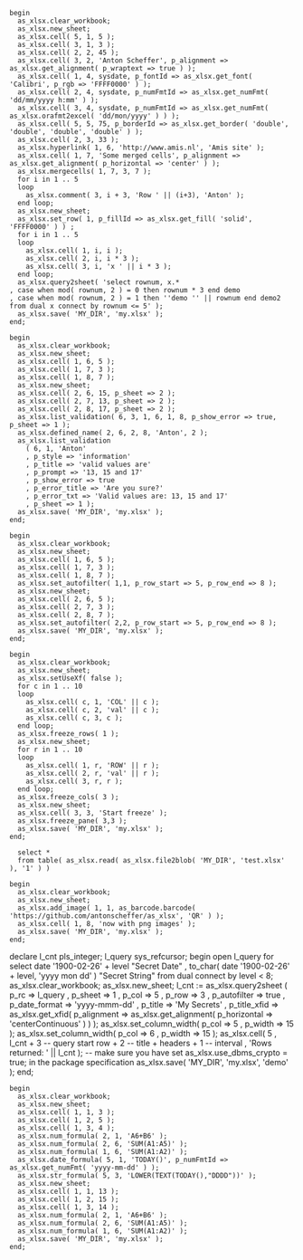 ~~~
begin
  as_xlsx.clear_workbook;
  as_xlsx.new_sheet;
  as_xlsx.cell( 5, 1, 5 );
  as_xlsx.cell( 3, 1, 3 );
  as_xlsx.cell( 2, 2, 45 );
  as_xlsx.cell( 3, 2, 'Anton Scheffer', p_alignment => as_xlsx.get_alignment( p_wraptext => true ) );
  as_xlsx.cell( 1, 4, sysdate, p_fontId => as_xlsx.get_font( 'Calibri', p_rgb => 'FFFF0000' ) );
  as_xlsx.cell( 2, 4, sysdate, p_numFmtId => as_xlsx.get_numFmt( 'dd/mm/yyyy h:mm' ) );
  as_xlsx.cell( 3, 4, sysdate, p_numFmtId => as_xlsx.get_numFmt( as_xlsx.orafmt2excel( 'dd/mon/yyyy' ) ) );
  as_xlsx.cell( 5, 5, 75, p_borderId => as_xlsx.get_border( 'double', 'double', 'double', 'double' ) );
  as_xlsx.cell( 2, 3, 33 );
  as_xlsx.hyperlink( 1, 6, 'http://www.amis.nl', 'Amis site' );
  as_xlsx.cell( 1, 7, 'Some merged cells', p_alignment => as_xlsx.get_alignment( p_horizontal => 'center' ) );
  as_xlsx.mergecells( 1, 7, 3, 7 );
  for i in 1 .. 5
  loop
    as_xlsx.comment( 3, i + 3, 'Row ' || (i+3), 'Anton' );
  end loop;
  as_xlsx.new_sheet;
  as_xlsx.set_row( 1, p_fillId => as_xlsx.get_fill( 'solid', 'FFFF0000' ) ) ;
  for i in 1 .. 5
  loop
    as_xlsx.cell( 1, i, i );
    as_xlsx.cell( 2, i, i * 3 );
    as_xlsx.cell( 3, i, 'x ' || i * 3 );
  end loop;
  as_xlsx.query2sheet( 'select rownum, x.*
, case when mod( rownum, 2 ) = 0 then rownum * 3 end demo
, case when mod( rownum, 2 ) = 1 then ''demo '' || rownum end demo2 from dual x connect by rownum <= 5' );
  as_xlsx.save( 'MY_DIR', 'my.xlsx' );
end;
~~~
~~~
begin
  as_xlsx.clear_workbook;
  as_xlsx.new_sheet;
  as_xlsx.cell( 1, 6, 5 );
  as_xlsx.cell( 1, 7, 3 );
  as_xlsx.cell( 1, 8, 7 );
  as_xlsx.new_sheet;
  as_xlsx.cell( 2, 6, 15, p_sheet => 2 );
  as_xlsx.cell( 2, 7, 13, p_sheet => 2 );
  as_xlsx.cell( 2, 8, 17, p_sheet => 2 );
  as_xlsx.list_validation( 6, 3, 1, 6, 1, 8, p_show_error => true, p_sheet => 1 );
  as_xlsx.defined_name( 2, 6, 2, 8, 'Anton', 2 );
  as_xlsx.list_validation
    ( 6, 1, 'Anton'
    , p_style => 'information'
    , p_title => 'valid values are'
    , p_prompt => '13, 15 and 17'
    , p_show_error => true
    , p_error_title => 'Are you sure?'
    , p_error_txt => 'Valid values are: 13, 15 and 17'
    , p_sheet => 1 );
  as_xlsx.save( 'MY_DIR', 'my.xlsx' );
end;
~~~
~~~
begin
  as_xlsx.clear_workbook;
  as_xlsx.new_sheet;
  as_xlsx.cell( 1, 6, 5 );
  as_xlsx.cell( 1, 7, 3 );
  as_xlsx.cell( 1, 8, 7 );
  as_xlsx.set_autofilter( 1,1, p_row_start => 5, p_row_end => 8 );
  as_xlsx.new_sheet;
  as_xlsx.cell( 2, 6, 5 );
  as_xlsx.cell( 2, 7, 3 );
  as_xlsx.cell( 2, 8, 7 );
  as_xlsx.set_autofilter( 2,2, p_row_start => 5, p_row_end => 8 );
  as_xlsx.save( 'MY_DIR', 'my.xlsx' );
end;
~~~
~~~
begin
  as_xlsx.clear_workbook;
  as_xlsx.new_sheet;
  as_xlsx.setUseXf( false );
  for c in 1 .. 10
  loop
    as_xlsx.cell( c, 1, 'COL' || c );
    as_xlsx.cell( c, 2, 'val' || c );
    as_xlsx.cell( c, 3, c );
  end loop;
  as_xlsx.freeze_rows( 1 );
  as_xlsx.new_sheet;
  for r in 1 .. 10
  loop
    as_xlsx.cell( 1, r, 'ROW' || r );
    as_xlsx.cell( 2, r, 'val' || r );
    as_xlsx.cell( 3, r, r );
  end loop;
  as_xlsx.freeze_cols( 3 );
  as_xlsx.new_sheet;
  as_xlsx.cell( 3, 3, 'Start freeze' );
  as_xlsx.freeze_pane( 3,3 );
  as_xlsx.save( 'MY_DIR', 'my.xlsx' );
end;
~~~
~~~
  select *
  from table( as_xlsx.read( as_xlsx.file2blob( 'MY_DIR', 'test.xlsx' ), '1' ) )
~~~
~~~
begin
  as_xlsx.clear_workbook;
  as_xlsx.new_sheet;
  as_xlsx.add_image( 1, 1, as_barcode.barcode( 'https://github.com/antonscheffer/as_xlsx', 'QR' ) );
  as_xlsx.cell( 1, 8, 'now with png images' );
  as_xlsx.save( 'MY_DIR', 'my.xlsx' );
end;
~~~
declare
  l_cnt pls_integer;
  l_query sys_refcursor;
begin
  open l_query for
    select date '1900-02-26' + level "Secret Date"
         , to_char( date '1900-02-26' + level, 'yyyy mon dd' ) "Secret String"
    from dual
    connect by level < 8;
  as_xlsx.clear_workbook;
  as_xlsx.new_sheet;
  l_cnt := as_xlsx.query2sheet
             ( p_rc         => l_query
             , p_sheet      => 1
             , p_col        => 5
             , p_row        => 3
             , p_autofilter => true
             , p_date_format => 'yyyy-mmm-dd'
             , p_title      => 'My Secrets'
             , p_title_xfid => as_xlsx.get_xfid( p_alignment => as_xlsx.get_alignment( p_horizontal => 'centerContinuous' ) )
             );
  as_xlsx.set_column_width( p_col   => 5
                          , p_width => 15
                           );
  as_xlsx.set_column_width( p_col   => 6
                          , p_width => 15
                          );
  as_xlsx.cell( 5
              , l_cnt
                 + 3  -- query start row
                 + 2  -- title + headers 
                 + 1  -- interval 
              , 'Rows returned: ' || l_cnt );
  -- make sure you have set as_xlsx.use_dbms_crypto = true; in the package specification
  as_xlsx.save( 'MY_DIR', 'my.xlsx', 'demo' );
end;
~~~
begin
  as_xlsx.clear_workbook;
  as_xlsx.new_sheet;
  as_xlsx.cell( 1, 1, 3 );
  as_xlsx.cell( 1, 2, 5 );
  as_xlsx.cell( 1, 3, 4 );
  as_xlsx.num_formula( 2, 1, 'A6+B6' );
  as_xlsx.num_formula( 2, 6, 'SUM(A1:A5)' );
  as_xlsx.num_formula( 1, 6, 'SUM(A1:A2)' );
  as_xlsx.date_formula( 5, 1, 'TODAY()', p_numFmtId => as_xlsx.get_numFmt( 'yyyy-mm-dd' ) );
  as_xlsx.str_formula( 5, 3, 'LOWER(TEXT(TODAY(),"DDDD"))' );
  as_xlsx.new_sheet;
  as_xlsx.cell( 1, 1, 13 );
  as_xlsx.cell( 1, 2, 15 );
  as_xlsx.cell( 1, 3, 14 );
  as_xlsx.num_formula( 2, 1, 'A6+B6' );
  as_xlsx.num_formula( 2, 6, 'SUM(A1:A5)' );
  as_xlsx.num_formula( 1, 6, 'SUM(A1:A2)' );
  as_xlsx.save( 'MY_DIR', 'my.xlsx' );
end;
